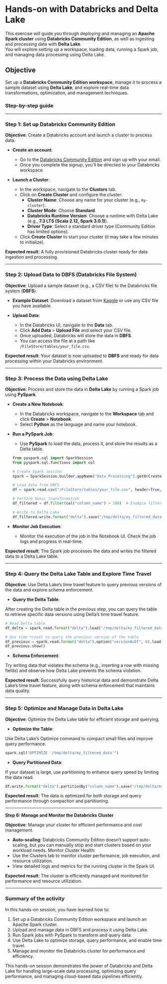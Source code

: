 # Hands-on with Databricks and Delta Lake

This exercise will guide you through deploying and managing an **Apache Spark cluster** using **Databricks Community Edition**, 
as well as ingesting and processing data with **Delta Lake**.<br />
You will explore setting up a workspace, loading data, running a Spark job, and managing data processing using Delta Lake.

## Objective

Set up a **Databricks Community Edition workspace**, manage it to process a sample dataset using **Delta Lake**, and explore real-time data transformations, 
optimization, and management techniques.

### Step-by-step guide

---

### **Step 1: Set up Databricks Community Edition**

**Objective**: Create a Databricks account and launch a cluster to process data.

- **Create an account**:
  - Go to the [Databricks Community Edition](https://community.cloud.databricks.com/) and sign up with your email.
  - Once you complete the signup, you’ll be directed to your Databricks workspace.

- **Launch a Cluster**:
  - In the workspace, navigate to the **Clusters** tab.
  - Click on **Create Cluster** and configure the cluster:
    - **Cluster Name**: Choose any name for your cluster (e.g., `my-cluster`).
    - **Cluster Mode**: Choose **Standard**.
    - **Databricks Runtime Version**: Choose a runtime with Delta Lake (e.g., **7.3 LTS (Scala 2.12, Spark 3.0.1)**).
    - **Driver Type**: Select a standard driver type (Community Edition has limited options).
  - Click **Create Cluster** to start your cluster (it may take a few minutes to initialize).

**Expected result**: A fully provisioned Databricks cluster ready for data ingestion and processing.

---

### **Step 2: Upload Data to DBFS (Databricks File System)**

**Objective**: Upload a sample dataset (e.g., a CSV file) to the Databricks file system (**DBFS**).

- **Example Dataset**: Download a dataset from [Kaggle](https://www.kaggle.com/datasets) or use any CSV file you have available.

- **Upload Data**:
  - In the Databricks UI, navigate to the **Data** tab.
  - Click **Add Data** > **Upload File** and select your CSV file.
  - Once uploaded, Databricks will store the data in **DBFS**.
  - You can access the file at a path like `/FileStore/tables/your_file.csv`.

**Expected result**: Your dataset is now uploaded to **DBFS** and ready for data processing within your Databricks environment.

---

### **Step 3: Process the Data using Delta Lake**

**Objective**: Process and store the data in **Delta Lake** by running a Spark job using **PySpark**.

- **Create a New Notebook**:
  - In the Databricks workspace, navigate to the **Workspace** tab and click **Create** > **Notebook**.
  - Select **Python** as the language and name your notebook.

- **Run a PySpark Job**:
  - Use **PySpark** to load the data, process it, and store the results as a Delta table.

  ```python
  from pyspark.sql import SparkSession
  from pyspark.sql.functions import col
  
  # Create Spark session
  spark = SparkSession.builder.appName("Data Processing").getOrCreate()
  
  # Load data from DBFS
  df = spark.read.csv("/FileStore/tables/your_file.csv", header=True, inferSchema=True)
  
  # Perform basic transformation
  df_filtered = df.filter(col("column_name") > 100)  # Example filtering
  
  # Write to Delta Lake
  df_filtered.write.format("delta").save("/tmp/delta/my_filtered_data")

- **Monitor Job Execution**:
  - Monitor the execution of the job in the Notebook UI. Check the job logs and progress in real-time.

**Expected result**: The Spark job processes the data and writes the filtered data to a Delta Lake table.

---

### **Step 4: Query the Delta Lake Table and Explore Time Travel**

**Objective**: Use Delta Lake’s time travel feature to query previous versions of the data and explore schema enforcement.

- **Query the Delta Table**:

After creating the Delta table in the previous step, you can query the table to retrieve specific data versions using Delta’s time travel feature.
```python
# Read Delta table
df_delta = spark.read.format("delta").load("/tmp/delta/my_filtered_data")

# Use time travel to query the previous version of the table
df_previous = spark.read.format("delta").option("versionAsOf", 0).load("/tmp/delta/my_filtered_data")
df_previous.show()
```

- **Schema Enforcement**:

Try writing data that violates the schema (e.g., inserting a row with missing fields) and observe how Delta Lake prevents the schema violation.

**Expected result**: Successfully query historical data and demonstrate Delta Lake’s time travel feature, along with schema enforcement that maintains data quality.

---

### **Step 5: Optimize and Manage Data in Delta Lake**

**Objective**: Optimize the Delta Lake table for efficient storage and querying.

- **Optimize the Table**:

Use Delta Lake’s Optimize command to compact small files and improve query performance.
```python
spark.sql("OPTIMIZE '/tmp/delta/my_filtered_data'")
```

- **Query Partitioned Data**:

If your dataset is large, use partitioning to enhance query speed by limiting the data read.
```python
df.write.format("delta").partitionBy("column_name").save("/tmp/delta/my_partitioned_data")
```

**Expected result**: The data is optimized for both storage and query performance through compaction and partitioning.

---

**Step 6: Manage and Monitor the Databricks Cluster**

**Objective**: Manage your cluster for efficient performance and cost management.

- **Auto-scaling**:
Databricks Community Edition doesn’t support auto-scaling, but you can manually stop and start clusters based on your workload needs.
Monitor Cluster Health:
- Use the Clusters tab to monitor cluster performance, job execution, and resource utilization.
- View detailed logs and metrics for the running cluster in the Spark UI. 

**Expected result**: The cluster is efficiently managed and monitored for performance and resource utilization.

---

### **Summary of the activity**

In this hands-on session, you have learned how to:

1. Set up a Databricks Community Edition workspace and launch an Apache Spark cluster.
2. Upload and manage data in DBFS and process it using Delta Lake.
3. Run Spark jobs with PySpark to transform and query data.
4. Use Delta Lake to optimize storage, query performance, and enable time travel.
5. Manage and monitor the Databricks cluster for performance and efficiency.

This hands-on session demonstrates the power of Databricks and Delta Lake for handling large-scale data processing, optimizing 
query performance, and managing cloud-based data pipelines efficiently.

